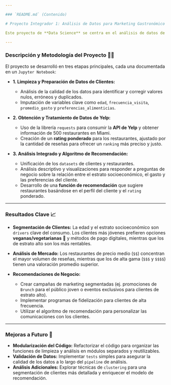 ```yaml
---

### `README.md` (Contenido)

# Proyecto Integrador 1: Análisis de Datos para Marketing Gastronómico 📊

Este proyecto de **Data Science** se centra en el análisis de datos de clientes y restaurantes de la ciudad de Miami, obtenidos a través de la **API de Yelp**. El objetivo principal es identificar patrones de consumo y generar `insights` accionables que puedan guiar decisiones de marketing en la industria gastronómica.

---
```


### Descripción y Metodología del Proyecto 🧑‍💻

El proyecto se desarrolló en tres etapas principales, cada una documentada en un `Jupyter Notebook`:

- **1. Limpieza y Preparación de Datos de Clientes:**
    - Análisis de la calidad de los datos para identificar y corregir valores nulos, erróneos y duplicados.
    - Imputación de variables clave como `edad`, `frecuencia_visita`, `promedio_gasto` y `preferencias_alimenticias`.

- **2. Obtención y Tratamiento de Datos de Yelp:**
    - Uso de la librería `requests` para consumir la **API de Yelp** y obtener información de 500 restaurantes en Miami.
    - Creación de un **rating ponderado** para los restaurantes, ajustado por la cantidad de reseñas para ofrecer un `ranking` más preciso y justo.

- **3. Análisis Integrado y Algoritmo de Recomendación:**
    - Unificación de los `datasets` de clientes y restaurantes.
    - Análisis descriptivo y visualizaciones para responder a preguntas de negocio sobre la relación entre el estrato socioeconómico, el gasto y las preferencias del cliente.
    - Desarrollo de una **función de recomendación** que sugiere restaurantes basándose en el perfil del cliente y el `rating` ponderado.

---

### Resultados Clave 📈

- **Segmentación de Clientes:** La edad y el estrato socioeconómico son `drivers` clave del consumo. Los clientes más jóvenes prefieren opciones **veganas/vegetarianas** 🌱 y métodos de pago digitales, mientras que los de estrato alto son los más rentables.

- **Análisis de Mercado:** Los restaurantes de precio medio (`$$`) concentran el mayor volumen de reseñas, mientras que los de alta gama (`$$$` y `$$$$`) tienen una valoración promedio superior.

- **Recomendaciones de Negocio:**
    - Crear campañas de marketing segmentadas (ej. promociones de `Brunch` para el público joven o eventos exclusivos para clientes de estrato alto).
    - Implementar programas de fidelización para clientes de alta frecuencia.
    - Utilizar el algoritmo de recomendación para personalizar las comunicaciones con los clientes.

---

### Mejoras a Futuro 🚀

- **Modularización del Código:** Refactorizar el código para organizar las funciones de limpieza y análisis en módulos separados y reutilizables.
- **Validación de Datos:** Implementar `tests` simples para asegurar la calidad de los datos a lo largo del `pipeline` de análisis.
- **Análisis Adicionales:** Explorar técnicas de `clustering` para una segmentación de clientes más detallada y enriquecer el modelo de recomendación.
